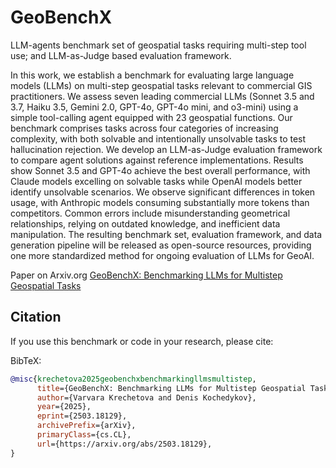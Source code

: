 # GeoBenchX
LLM-agents benchmark set of geospatial tasks requiring multi-step tool use; and LLM-as-Judge based evaluation framework.


In this work, we establish a benchmark for evaluating large language models (LLMs) on multi-step geospatial tasks relevant to commercial GIS practitioners. We assess seven leading commercial LLMs (Sonnet 3.5 and 3.7, Haiku 3.5, Gemini 2.0, GPT-4o, GPT-4o mini, and o3-mini) using a simple tool-calling agent equipped with 23 geospatial functions. Our benchmark comprises tasks across four categories of increasing complexity, with both solvable and intentionally unsolvable tasks to test hallucination rejection. We develop an LLM-as-Judge evaluation framework to compare agent solutions against reference implementations. Results show Sonnet 3.5 and GPT-4o achieve the best overall performance, with Claude models excelling on solvable tasks while OpenAI models better identify unsolvable scenarios. We observe significant differences in token usage, with Anthropic models consuming substantially more tokens than competitors. Common errors include misunderstanding geometrical relationships, relying on outdated knowledge, and inefficient data manipulation. 
The resulting benchmark set, evaluation framework, and data generation pipeline will be released as open-source resources, providing one more standardized method for ongoing evaluation of LLMs for GeoAI.

Paper on Arxiv.org [GeoBenchX: Benchmarking LLMs for Multistep Geospatial Tasks](https://arxiv.org/abs/2503.18129)
## Citation

If you use this benchmark or code in your research, please cite:

BibTeX:
```bibtex
@misc{krechetova2025geobenchxbenchmarkingllmsmultistep,
      title={GeoBenchX: Benchmarking LLMs for Multistep Geospatial Tasks}, 
      author={Varvara Krechetova and Denis Kochedykov},
      year={2025},
      eprint={2503.18129},
      archivePrefix={arXiv},
      primaryClass={cs.CL},
      url={https://arxiv.org/abs/2503.18129}, 
}